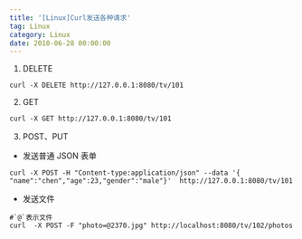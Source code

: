 ```yaml
---
title: '[Linux]Curl发送各种请求'
tag: Linux
category: Linux
date: 2018-06-28 00:00:00
---
```




1. DELETE
```
curl -X DELETE http://127.0.0.1:8080/tv/101
```
2. GET
```
curl -X GET http://127.0.0.1:8080/tv/101
```
3. POST、PUT
- 发送普通 JSON 表单
```
curl -X POST -H "Content-type:application/json" --data '{ "name":"chen","age":23,"gender":"male"}'  http://127.0.0.1:8080/tv/101
```
- 发送文件
```
#`@`表示文件
curl  -X POST -F "photo=@2370.jpg" http://localhost:8080/tv/102/photos

```
